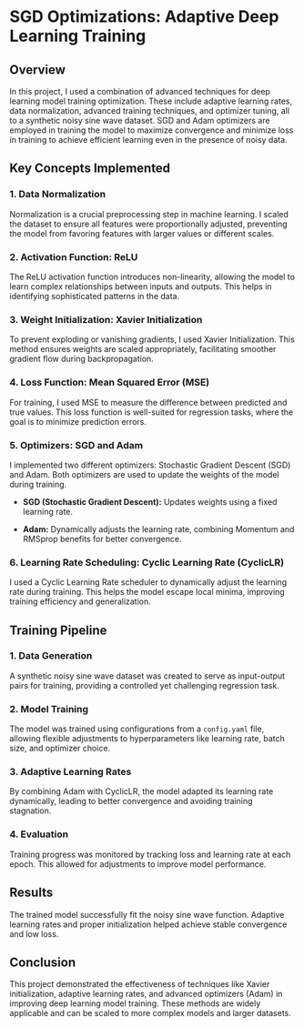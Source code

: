 # SGD Optimizations: Adaptive Deep Learning Training

## Overview  
In this project, I used a combination of advanced techniques for deep learning model training optimization. These include adaptive learning rates, data normalization, advanced training techniques, and optimizer tuning, all to a synthetic noisy sine wave dataset. SGD and Adam optimizers are employed in training the model to maximize convergence and minimize loss in training to achieve efficient learning even in the presence of noisy data.

## Key Concepts Implemented  

### 1. Data Normalization  
Normalization is a crucial preprocessing step in machine learning. I scaled the dataset to ensure all features were proportionally adjusted, preventing the model from favoring features with larger values or different scales.

### 2. Activation Function: ReLU  
The ReLU activation function introduces non-linearity, allowing the model to learn complex relationships between inputs and outputs. This helps in identifying sophisticated patterns in the data.

### 3. Weight Initialization: Xavier Initialization  
To prevent exploding or vanishing gradients, I used Xavier Initialization. This method ensures weights are scaled appropriately, facilitating smoother gradient flow during backpropagation.

### 4. Loss Function: Mean Squared Error (MSE)  
For training, I used MSE to measure the difference between predicted and true values. This loss function is well-suited for regression tasks, where the goal is to minimize prediction errors.

### 5. Optimizers: SGD and Adam  
I implemented two different optimizers: Stochastic Gradient Descent (SGD) and Adam. Both optimizers are used to update the weights of the model during training.  

- **SGD (Stochastic Gradient Descent):** Updates weights using a fixed learning rate.

- **Adam:** Dynamically adjusts the learning rate, combining Momentum and RMSprop benefits for better convergence. 

### 6. Learning Rate Scheduling: Cyclic Learning Rate (CyclicLR)  
I used a Cyclic Learning Rate scheduler to dynamically adjust the learning rate during training. This helps the model escape local minima, improving training efficiency and generalization. 

## Training Pipeline  

### 1. Data Generation  
A synthetic noisy sine wave dataset was created to serve as input-output pairs for training, providing a controlled yet challenging regression task.

### 2. Model Training  
The model was trained using configurations from a `config.yaml` file, allowing flexible adjustments to hyperparameters like learning rate, batch size, and optimizer choice. 

### 3. Adaptive Learning Rates  
By combining Adam with CyclicLR, the model adapted its learning rate dynamically, leading to better convergence and avoiding training stagnation.

### 4. Evaluation  
Training progress was monitored by tracking loss and learning rate at each epoch. This allowed for adjustments to improve model performance.  

## Results  
The trained model successfully fit the noisy sine wave function. Adaptive learning rates and proper initialization helped achieve stable convergence and low loss. 
## Conclusion  
This project demonstrated the effectiveness of techniques like Xavier initialization, adaptive learning rates, and advanced optimizers (Adam) in improving deep learning model training. These methods are widely applicable and can be scaled to more complex models and larger datasets.

